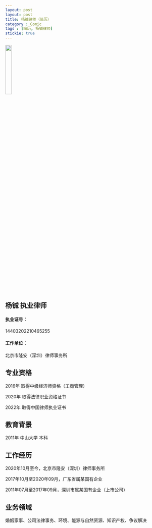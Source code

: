 ```yaml
---
layout: post
layout: post
title: 杨铖律师（简历）
category : Comic
tags : [简历, 杨铖律师]
stickie: true
---
```



<img src="https://user-images.githubusercontent.com/131635505/234162638-0a91fbad-bd71-41b9-af30-6a72658c1bac.png" width="20%">

## 杨铖 执业律师
#### 执业证号：
14403202210465255
#### 工作单位：
北京市隆安（深圳）律师事务所

## 专业资格
<p>2016年 取得中级经济师资格（工商管理）</p>
<p>2020年 取得法律职业资格证书</p>
<p>2022年 取得中国律师执业证书</p>

## 教育背景
2011年 中山大学 本科

## 工作经历
<p>2020年10月至今，北京市隆安（深圳）律师事务所</p>
<p>2017年10月至2020年09月，广东省属某国有企业</p>
<p>2011年07月至2017年09月，深圳市属某国有企业（上市公司）</p>

## 业务领域
婚姻家事、公司法律事务、环境、能源与自然资源、知识产权、争议解决
